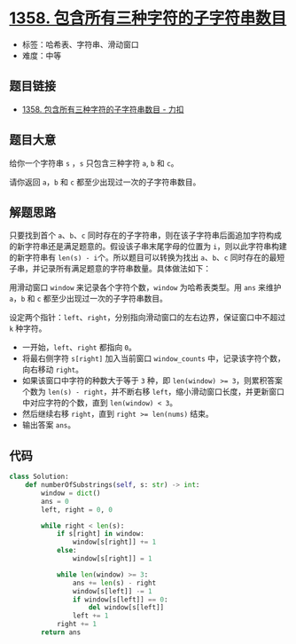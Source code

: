 # [1358. 包含所有三种字符的子字符串数目](https://leetcode.cn/problems/number-of-substrings-containing-all-three-characters/)

- 标签：哈希表、字符串、滑动窗口
- 难度：中等

## 题目链接

- [1358. 包含所有三种字符的子字符串数目 - 力扣](https://leetcode.cn/problems/number-of-substrings-containing-all-three-characters/)

## 题目大意

给你一个字符串 `s` ，`s` 只包含三种字符 `a`, `b` 和 `c`。

请你返回 `a`，`b` 和 `c` 都至少出现过一次的子字符串数目。

## 解题思路

只要找到首个 `a`、`b`、`c` 同时存在的子字符串，则在该子字符串后面追加字符构成的新字符串还是满足题意的。假设该子串末尾字母的位置为 `i`，则以此字符串构建的新字符串有 `len(s) - i`个。所以题目可以转换为找出 `a`、`b`、`c` 同时存在的最短子串，并记录所有满足题意的字符串数量。具体做法如下：

用滑动窗口 `window` 来记录各个字符个数，`window` 为哈希表类型。用 `ans` 来维护 `a`，`b` 和 `c` 都至少出现过一次的子字符串数目。

设定两个指针：`left`、`right`，分别指向滑动窗口的左右边界，保证窗口中不超过 `k` 种字符。

- 一开始，`left`、`right` 都指向 `0`。
- 将最右侧字符 `s[right]` 加入当前窗口 `window_counts` 中，记录该字符个数，向右移动 `right`。
- 如果该窗口中字符的种数大于等于 `3` 种，即 `len(window) >= 3`，则累积答案个数为 `len(s) - right`，并不断右移 `left`，缩小滑动窗口长度，并更新窗口中对应字符的个数，直到 `len(window) < 3`。
- 然后继续右移 `right`，直到 `right >= len(nums)` 结束。
- 输出答案 `ans`。

## 代码

```python
class Solution:
    def numberOfSubstrings(self, s: str) -> int:
        window = dict()
        ans = 0
        left, right = 0, 0

        while right < len(s):
            if s[right] in window:
                window[s[right]] += 1
            else:
                window[s[right]] = 1

            while len(window) >= 3:
                ans += len(s) - right
                window[s[left]] -= 1
                if window[s[left]] == 0:
                    del window[s[left]]
                left += 1
            right += 1
        return ans
```

